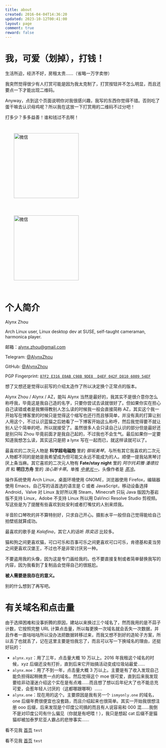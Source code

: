 ```yaml
---
title: about
created: 2016-04-04T14:36:20
updated: 2023-10-12T00:41:00
layout: page
comment: true
reward: false
---
```

# 我，可爱（划掉），打钱！

生活所迫，经济不好，房租太贵……（省略一万字卖惨）

我突然觉得很少有人打赏可能是因为我太克制了，打赏按钮并不怎么明显，而且还要点一下才能出现二维码。

Anyway，点到这个页面说明你对我很感兴趣，我写的东西你觉得不错。否则吃了蛋干嘛去认识母鸡呢？所以我在这放一下打赏用的二维码不过分吧！

打多少？多多益善！谁和钱过不去啊！

<div class="center">
  <img src="/images/WeChatPay.png" alt="微信" style="width: 15em; margin: 2em;">
  <img src="/images/AliPay.png" alt="微信" style="width: 15em; margin: 2em;">
</div>

# 个人简介

Alynx Zhou

<i class="bi bi-person-badge"></i> Arch Linux user, Linux desktop dev at SUSE, self-taught cameraman, harmonica player.

<i class="bi bi-envelope"></i> 邮箱：[alynx.zhou@gmail.com](mailto:alynx.zhou@gmail.com)

<i class="bi bi-telegram"></i> Telegram: [@AlynxZhou](https://t.me/AlynxZhou)

<i class="bi bi-github"></i> GitHub: [@AlynxZhou](https://github.com/AlynxZhou)

<i class="bi bi-fingerprint"></i> PGP Fingerprint: [`87F2 E316 E0AB C98B 9DE8  D4EF 042F D810 6009 54EF`](//alynx.one/pgp-public-key.asc)

<div class="alert-blue">想了又想还是觉得以前写的介绍太造作了所以决定换个正常点的版本。</div>

Alynx Zhou / Alynx / AZ，能叫 Alynx 当然是最好的，我其实不是很介意你怎么称呼我，毕竟这是我自己造的名字，只要你尝试去读就很好了。但如果你实在担心自己读错或者是我懒得教别人怎么读的时候我一般会直接简称 AZ，其实这个我一开始写在博客里的时候只是觉得这个缩写也还行而且够简单，并没有真的打算让别人用这个，不过认识蓝猫之后她看了一下博客开始这么称呼，然后我觉得要不就让别人记个简单的吧，所以就接受了。虽然很多人会只读自己认识的部分但是最好还是别只叫 Zhou 毕竟前面才是我自己起的，不过我也不会生气。最后如果你一定要知道我想怎么读，其实这只是把 a lynx 写在一起而已，就这样读就可以了。

最喜欢的二次元人物是 **科学超电磁炮** 里的 *御坂美琴*，与所有其它我喜欢的二次元人物都不同的是她是我希望成为但可能又永远不能成为的人。顺便一提我站黑琴讨厌上条当麻。其它喜欢的二次元人物有 **Fate/stay night** 里的 *阿尔托莉雅·潘德拉贡* 和 **明日方舟** 里的 *浊心斯卡蒂*。单推 [*中单光一*](https://space.bilibili.com/434401868)，头像作者是 [*茶冷*](https://space.bilibili.com/741520)。

操作系统使用 Arch Linux，桌面环境使用 GNOME，浏览器使用 Firefox，编辑器使用 Emacs，自己写的话首选的语言是 C 或者 JavaScript，移动设备选择 Android，Valve 对 Linux 友好所以用 Steam，Minecraft 只玩 Java 版因为基岩版不支持 Linux，Adobe 不支持 Linux 所以用 DaVinci Resolve Studio 剪视频。写这些是为了提醒有些喜欢到处安利或者打嘴仗的人别来烦我。

半音阶口琴吹的并不算特别好，只求自己开心。摄影水平一般但自己觉得能给自己拍壁纸就算成功。

最喜欢的歌手是 *Kalafina*，其它人的话听 *陈奕迅* 比较多。

猫和狗之间更喜欢猫，可口可乐和百事可乐之间更喜欢可口可乐，肯德基和麦当劳之间更喜欢汉堡王，不过也不是非常讨厌另一种。

不要盗用我的头像，因为这是专门画给我的。也不要直接复制或者简单替换我写的内容，因为我看到了复制品会觉得自己的很尴尬。

**被人需要是我存在的意义。**

别的什么想到了再写吧。

<!--
# 关于 Alynx 的 33 条

<div class="alert-red">对于一些人，在对着这个页面按 <code>Control + c</code> 之前，麻烦先看一下第 17 条。</div>

1. Alynx 可以接受的称呼包括 Alynx Zhou，Alynx，AZ。

2. Alynx 这个词的来历、读音是 *Alynx* is just **a lynx**。

3. Alynx 的本命是 **科学超电磁炮** 中的 “超电磁炮” *御坂美琴*，*Misaka Mikoto* 和 **Fate/stay night** 里面的 “Saber” *阿尔托莉雅·潘德拉贡* 还有 **明日方舟** 里面的 *浊心斯卡蒂*。有重要影响的 Dota 2 主播是 [*中单光一*](https://space.bilibili.com/434401868)。头像作者是 [*茶冷*](https://space.bilibili.com/741520)。

4. Alynx 对 LGBTQIA 没有歧视但是 Alynx **只喜欢女孩子**，想要认识可爱的小姐姐，想脱单。

5. Alynx 像猫一样懒。Alynx 是 Arch Linux CN 社区里稀有的 GNOME 用户之一，希望大家爱护稀有动物。

6. Alynx 喜欢 Arch Linux、Atom、C、Coffee Script、Vala、GNOME、Firefox、Android，你也许喜欢与这些对立的软件，但是 **每个人选择自己喜欢的东西一定有她的理由**，所以 **请不要强行向 Alynx 安利你喜欢的东西**。

7. Alynx 喜欢音乐，目前最喜欢的乐器是半音阶口琴，有不到 7 年的琴龄。学过 4 年二胡并通过了业余水平十级（虽然现在几乎忘光了），选了扬琴选修课所以大概了解一点点，其他了解一点的乐器还有长号，选到课的小提琴。

8. Alynx 坚持用 Steam 并拒绝 Origin/Epic/Battle.net 等不打算支持 Linux 的平台（既然你忽略 Alynx 的需求，Alynx 也忽略你），*Counter-Strike: Global Offensive* 是目前为止唯一一个玩了超过 600 小时的游戏（现在 *Dota 2* ~~也快到这个时长了虽然都是打机器人~~ ~~已经 800 小时了~~ 已经两千小时了），唯一能够玩进去的 RPG 大概是 *NieR: Automata*，感谢室友特地带 PS4 到学校还和高中同学借了光盘让 Alynx 能和另一个室友一起以 60FPS 和高清画质通关主线（这话说的有点乱套）。另外表示室友四个人一起玩 *Overcooked!* 非常开心，所以预购了 *Overcooked!2*。Alynx 还买了 Switch。

9. Alynx 的 Steam ID 是 AlynxZhou，如果你想和 Alynx 一起玩游戏的话。不定期在线，并且 **如果你是那种很吵很暴躁张口就喷队友的人请不要来打扰 Alynx**。

10. Alynx 喜欢 Minecraft（Java版），**不接受 Win10 版**，PE/Java 版正版玩家（非网易版）。

11. Alynx 已经玩不动崩坏 3rd 了，即使有小姐姐 + 数一数二的渲染技术。Alynx 也肝不动 Fate/Grand Order（非的肝不过欧的）（明明是碧蓝航线！）了，~~还没抽到蓝呆是 Alynx 没有卸载游戏的一个重要理由，她已经快绝望了~~**已经抽到蓝呆了**（已经满破了）（我永远喜欢FGO）（快说声多谢叶哥哥）（抽到蓝呆并升级到 100 之后感觉游戏失去了目标，已经半退坑了）。

12. Alynx 想研究有关游戏渲染的东西，略微懂一点 OpenGL ES 和相关的矩阵运算。

13. Alynx 不仅想学日语，还抓住机会选到了日语二外的任选课。

14. Alynx 认为 *Kalafina* 和 *梶浦由纪* 才是 **真正的音乐**，*Hikaru* 是 Alynx 安装 Twitter App 的唯一理由。Alynx 也喜欢陈奕迅和林俊杰以及张杰这种唱功或者音乐水平确实到位的歌手，网易云有里《富士山下（live）》，《倾城》，《喜帖街》，《K歌之王》，《你给我听好》，《修炼爱情》。

15. Alynx 经常懒癌发作什么也不想做，Alynx 是个不肥（182 cm / 72 KG）的宅。Alynx 喜欢猫，不太喜欢狗。

16. Alynx 喜欢写一些乱七八糟的东西，即使这些没有人喜欢看，但无论如何 **这是我们在面对世界这一庞然大物时能留下的一点声音，无论是惊慌失措还是泰然面对**。

17. Alynx 讨厌复制品。加上这一条是因为 Alynx 最近看到了好多部分复制这个页面的网站，Alynx 愤怒地希望这些人认清楚什么是拿来分享的什么是拿来看的。如果这些人不能理解，Alynx 表示你们 **尽管使用这个页面的样式**，因为代码就在 GitHub 上并使用 Apache-2.0 公开授权，Alynx **非常高兴你们喜欢这个主题，毕竟她用了两周来实现这些样式**。但是对于使用 CC BY-NC-ND 4.0 授权的网站内容，希望你们不要拿来充实自己的页面，这种行为有时候会让 Alynx 觉得自己写的很中二而删除对应的文章。**你有一千种介绍自己的方式，但没必要把 Alynx 的面具拿过来抠几个窟窿贴在自己脸上，因为 Alynx 会觉得痛**。你也可以给自己的网站起个独特的名字，而不是看到 StackHarbor 就觉得这个词天下第一，拿来自己用可不是夸奖 Alynx 审美的好办法。

18. Alynx 喜欢的电影和动漫有《科学超电磁炮》，《Fate/Stay Night》系列，《Fate/Zero》，《你的名字。》，《爱乐之城》，《海上钢琴师》以及《新世纪福音战士》（包括 TV 和剧场版），《黑执事》。

19. Alynx 最喜欢 C，曾经在 Bilibili 直播了一段时间的 C 语言教学。如果是动态类型那么一定是 Coffee Script，如果是面向对象又要静态类型，Alynx 选择 Vala。

20. Alynx 喜欢可口可乐。

21. Alynx 觉得能不能写出优美的句子完全看运气，即使有时候会因为自己写不出来而感到没用。

22. Alynx 觉得谈了也没用所以 **莫谈国事**。

23. Alynx 的梦想是环游世界（如果不去非洲南美洲也算的话？），一个人待在陌生的，没有人知道的地方仰望天空。

24. Alynx 不喜欢说话，除非是对喜欢的人 / 说喜欢的东西，当然以前说的都是编程或者音乐，身边的人总是听不懂。

25. Alynx 觉得 **比起依赖别人，我更喜欢被人依赖，如果我喜欢的人能让我默默付出我就很满足了**。所以不要和 Alynx 客套。

26. Alynx 强调一下 **上一条很重要**。

27. Alynx 讨厌需要鼠标不停点点点的程序，比如 MS Office，Visual Studio，手还要留着玩 FPS 游戏呢。

28. Alynx 能有一个所爱的人这件事情和 root 密码一样重要，即使不知道她是否爱我。

29. Alynx 讨厌刷题，讨厌为了刷题写出丑陋的代码，千金难买喵乐意。

30. Alynx 更喜欢 Telegram 虽然不得不用 QQ 和微信。Alynx 也不能接受一个乱七八糟的播放器，Alynx 现在用网易云音乐下音乐然后用 Retro Music / Rhythmbox / MPV 听。Alynx 使用 Audacity 录制和编辑音频。Alynx 使用 DaVinci Resolve 剪辑视频，并且因为它支持 Linux 所以购买了 Studio 版本。

31. Alynx 宁可不看不能在 Bilibili 上看而只能在其他国内视频网站上看的视频。Alynx 偶尔会在 Bilibili 直播 吹口琴 / 打游戏 / 写代码。

32. Alynx 希望听到别人的声音，即使我常常讨厌交流。如果有什么问题，欢迎发邮件 / Telegram 甚至是去 [这里](https://github.com/AlynxZhou/AlynxZhou.github.io/issues) 发issue。

33. Alynx 说你好，世界。
-->

# 有关域名和点击量

由于选择困难和没事折腾的原因，建站以来换过三个域名了，然而我用的是不蒜子计数，它按照完整 URL 计算点击量，所以每更换一次域名就会丢失一次数据，并且作者一直咕咕咕所以没办法把数据转移过来，而我又想不到好的造轮子方案，所以丢了也就丢了，记在这里主要是怕我忘了，而且可以写一下换域名的理由，还挺好玩的：

- `alynx.xyz`：用了三年，点击量大概 10 万以上。2016 年我租这个域名的时候，xyz 后缀还没有打折，直到后来它开始搞活动变成垃圾站最爱……
- `alynx.moe`：用了不到一年，点击量大概 3 万以上。主要是有了收入发现自己能负担得起稍微贵一点的域名，然后觉得这个 moe 很可爱，直到后来我发现要给非动漫迷介绍这个实在是有点难……而且想了想以后年纪大了也不能总充可爱，会惹年轻人讨厌的（这都哪跟哪啊）……
- `alynx.one`：现在用的这个。主要原因是我有另一个 `ismyonly.one` 的域名，one 后缀年费很便宜也没套路，而且介绍起来也很简单。其实一开始我很想注册 ooo 后缀，后来发现是个印度公司搞的而且有人说容易和 000 混……我倒不是对印度公司有什么偏见（你就是有吧喂！），我只是想起 cat 后缀不是猫猫却被加泰罗尼亚人霸占的悲惨事实……

<span class="faded">看不见我 <a href="/">首页</a> <code>test</code></span>

<span class="covered">看不见我 <a href="/">首页</a> <code>test</code></span>

<!--
# Build with Atom.

**A hackable text editor for the 21st Century.**

[![Build with Atom](/images/Atom.png)](https://atom.io/)
-->

<!--
<div id="snakeGame" class="snakeGame">
	<script type="text/javascript" src="snake.js"></script>
</div>
-->

